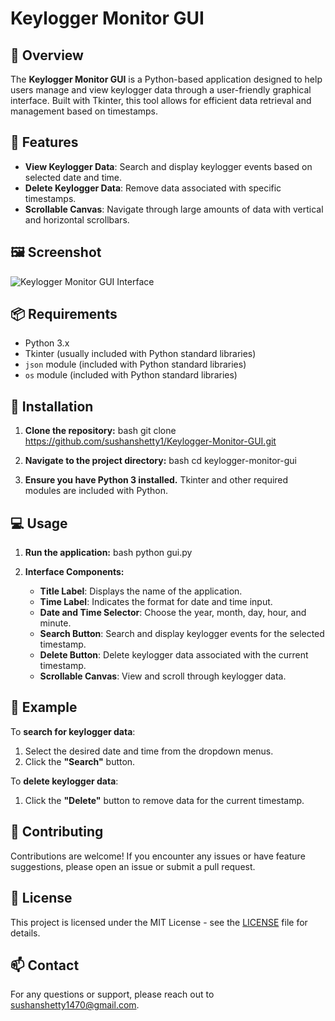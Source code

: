 # Keylogger Monitor GUI

## 📜 Overview

The **Keylogger Monitor GUI** is a Python-based application designed to help users manage and view keylogger data through a user-friendly graphical interface. Built with Tkinter, this tool allows for efficient data retrieval and management based on timestamps.

## 🎨 Features

- **View Keylogger Data**: Search and display keylogger events based on selected date and time.
- **Delete Keylogger Data**: Remove data associated with specific timestamps.
- **Scrollable Canvas**: Navigate through large amounts of data with vertical and horizontal scrollbars.

## 🖼 Screenshot

![Keylogger Monitor GUI Interface](assets/screenshot.png)

## 📦 Requirements

- Python 3.x
- Tkinter (usually included with Python standard libraries)
- `json` module (included with Python standard libraries)
- `os` module (included with Python standard libraries)

## 🚀 Installation

1. **Clone the repository:**
   bash
   git clone https://github.com/sushanshetty1/Keylogger-Monitor-GUI.git
   

2. **Navigate to the project directory:**
   bash
   cd keylogger-monitor-gui
   

3. **Ensure you have Python 3 installed.** Tkinter and other required modules are included with Python.

## 💻 Usage

1. **Run the application:**
   bash
   python gui.py
   

2. **Interface Components:**
   - **Title Label**: Displays the name of the application.
   - **Time Label**: Indicates the format for date and time input.
   - **Date and Time Selector**: Choose the year, month, day, hour, and minute.
   - **Search Button**: Search and display keylogger events for the selected timestamp.
   - **Delete Button**: Delete keylogger data associated with the current timestamp.
   - **Scrollable Canvas**: View and scroll through keylogger data.

## 📝 Example

To **search for keylogger data**:
1. Select the desired date and time from the dropdown menus.
2. Click the **"Search"** button.

To **delete keylogger data**:
1. Click the **"Delete"** button to remove data for the current timestamp.

## 🤝 Contributing

Contributions are welcome! If you encounter any issues or have feature suggestions, please open an issue or submit a pull request.

## 📝 License

This project is licensed under the MIT License - see the [LICENSE](LICENSE) file for details.

## 📫 Contact

For any questions or support, please reach out to [sushanshetty1470@gmail.com](mailto:your-email@example.com).
